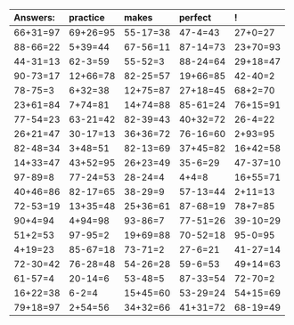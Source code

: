 | Answers: | practice | makes | perfect | ! |
| :--- | :--- | :--- | :--- | :--- |
| 66+31=97 | 69+26=95 | 55-17=38 | 47-4=43 | 27+0=27 | 
| 88-66=22 | 5+39=44 | 67-56=11 | 87-14=73 | 23+70=93 | 
| 44-31=13 | 62-3=59 | 55-52=3 | 88-24=64 | 29+18=47 | 
| 90-73=17 | 12+66=78 | 82-25=57 | 19+66=85 | 42-40=2 | 
| 78-75=3 | 6+32=38 | 12+75=87 | 27+18=45 | 68+2=70 | 
| 23+61=84 | 7+74=81 | 14+74=88 | 85-61=24 | 76+15=91 | 
| 77-54=23 | 63-21=42 | 82-39=43 | 40+32=72 | 26-4=22 | 
| 26+21=47 | 30-17=13 | 36+36=72 | 76-16=60 | 2+93=95 | 
| 82-48=34 | 3+48=51 | 82-13=69 | 37+45=82 | 16+42=58 | 
| 14+33=47 | 43+52=95 | 26+23=49 | 35-6=29 | 47-37=10 | 
| 97-89=8 | 77-24=53 | 28-24=4 | 4+4=8 | 16+55=71 | 
| 40+46=86 | 82-17=65 | 38-29=9 | 57-13=44 | 2+11=13 | 
| 72-53=19 | 13+35=48 | 25+36=61 | 87-68=19 | 78+7=85 | 
| 90+4=94 | 4+94=98 | 93-86=7 | 77-51=26 | 39-10=29 | 
| 51+2=53 | 97-95=2 | 19+69=88 | 70-52=18 | 95-0=95 | 
| 4+19=23 | 85-67=18 | 73-71=2 | 27-6=21 | 41-27=14 | 
| 72-30=42 | 76-28=48 | 54-26=28 | 59-6=53 | 49+14=63 | 
| 61-57=4 | 20-14=6 | 53-48=5 | 87-33=54 | 72-70=2 | 
| 16+22=38 | 6-2=4 | 15+45=60 | 53-29=24 | 54+15=69 | 
| 79+18=97 | 2+54=56 | 34+32=66 | 41+31=72 | 68-19=49 | 
